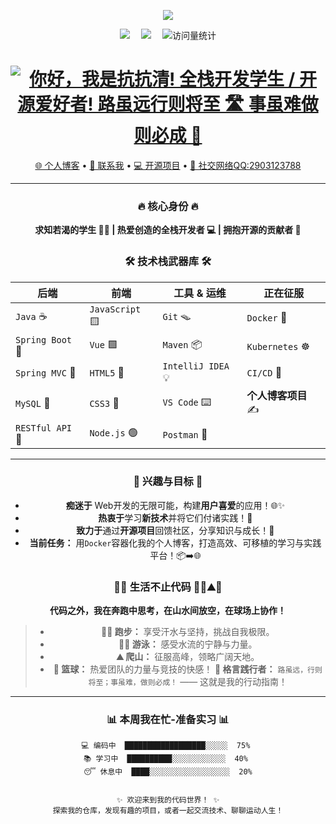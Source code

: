 <div align="center">

  <!-- knock code pictures 敲代码的图片 -->
  <img src="https://cdn.jsdelivr.net/gh/sun0225SUN/sun0225SUN/assets/images/coding.gif" /><br>

  <!-- profile logo 个人资料徽标 -->
  <div align="center">
    <a href="http://www.kangkangqing.top"><img src="https://img.shields.io/badge/Website-博客-blue" /></a>&emsp;
    <a href="https://space.bilibili.com/355686821"><img src="https://img.shields.io/badge/Bilibili-B站-ff69b4" /></a>&emsp;
    <!-- visitor statistics logo 访问量统计徽标 -->
    <img src="https://komarev.com/ghpvc/?username=KangKangQing&label=Views&color=0e75b6&style=flat" alt="访问量统计" />
  </div>

</div>

<h1 align="center">
  <a href="https://git.io/typing-svg">
    <img src="https://readme-typing-svg.demolab.com?font=Fira+Code&weight=700&size=30&duration=3000&pause=1000&color=00C2FF&center=true&vCenter=true&width=800&lines=%F0%9F%91%8B+%E4%BD%A0%E5%A5%BD%EF%BC%8C%E6%88%91%E6%98%AF+%E6%8A%97%E6%8A%97%E6%B8%85!;%F0%9F%9A%80+%E5%85%A8%E6%A0%88%E5%BC%80%E5%8F%91%E5%AD%A6%E7%94%9F+%2F+%E5%BC%80%E6%BA%90%E7%83%AD%E7%88%B1%E8%80%85!;%E8%B7%AF%E8%99%BD%E8%BF%9C%E8%A1%8C%E5%88%99%E5%B0%86%E8%87%B3+%F0%9F%9A%B6%EF%B8%8F;%E4%BA%8B%E8%99%AD%E9%9A%BE%E5%81%9A%E5%88%99%E5%BF%85%E6%88%90+%F0%9F%8F%80%EF%B8%8F" alt="你好，我是抗抗清! 全栈开发学生 / 开源爱好者! 路虽远行则将至 🛣️ 事虽难做则必成 🏀">
  </a>
</h1>

<p align="center">
  <a href="http://kangkang.top">🌐 个人博客</a> • 
  <a href="mailto:2903123788@qq.com">📧 联系我</a> • 
  <a href="https://gitee.com/sunhaoqaqa/weblog.git">💻 开源项目</a> • 
  <a href="https://im.qq.com/">👥 社交网络QQ:2903123788</a>
</p>

---

<!-- 核心身份与技术栈 -->
<div align="center">

### 🔥 **核心身份** 🔥
**求知若渴的学生 👨‍🎓 | 热爱创造的全栈开发者 💻 | 拥抱开源的贡献者 🤝**

### 🛠️ **技术栈武器库** 🛠️
| **后端**              | **前端**             | **工具 & 运维**       | **正在征服**          |
|-----------------------|----------------------|----------------------|----------------------|
| `Java` ☕             | `JavaScript` 🟨      | `Git` 🪤             | `Docker` 🐳         |
| `Spring Boot` 🌱      | `Vue` 🟩            | `Maven` 📦           | `Kubernetes` ☸️      |
| `Spring MVC` 🍃       | `HTML5` 📄           | `IntelliJ IDEA` 💡    | `CI/CD` 🔁           |
| `MySQL` 🐬            | `CSS3` 🎨            | `VS Code` ⌨️          | **个人博客项目** ✍️  |
| `RESTful API` 📡      | `Node.js` 🟢         | `Postman` 🚀         |                      |

</div>

---

<!-- 兴趣、目标与生活热情 -->
<div align="center">

### 🌱 **兴趣与目标** 🌱
*   **痴迷于** Web开发的无限可能，构建**用户喜爱**的应用！🌐✨
*   **热衷于**学习**新技术**并将它们付诸实践！🚀
*   **致力于**通过**开源项目**回馈社区，分享知识与成长！🤲
*   **当前任务：** 用`Docker`容器化我的个人博客，打造高效、可移植的学习与实践平台！📦➡️🌐

### 🏃‍♂️ **生活不止代码** 🏊‍♂️⛰️🏀
**代码之外，我在奔跑中思考，在山水间放空，在球场上协作！**
> *   **🏃‍♂️ 跑步：** 享受汗水与坚持，挑战自我极限。
> *   **🏊‍♂️ 游泳：** 感受水流的宁静与力量。
> *   **⛰️ 爬山：** 征服高峰，领略广阔天地。
> *   **🏀 篮球：** 热爱团队的力量与竞技的快感！
> **💪 格言践行者：** `路虽远，行则将至；事虽难，做则必成！` —— 这就是我的行动指南！

</div>

---

<!-- 动态状态 & 号召性用语 -->
<div align="center">

### 📊 **本周我在忙-准备实习** 📊
```text
💻 编码中  ██████████████████░░░░░  75% 
📚 学习中  ██████████░░░░░░░░░░░░  40% 
😴 休息中  ████░░░░░░░░░░░░░░░░░░  20%


✨ 欢迎来到我的代码世界！ ✨
探索我的仓库，发现有趣的项目，或者一起交流技术、聊聊运动人生！

